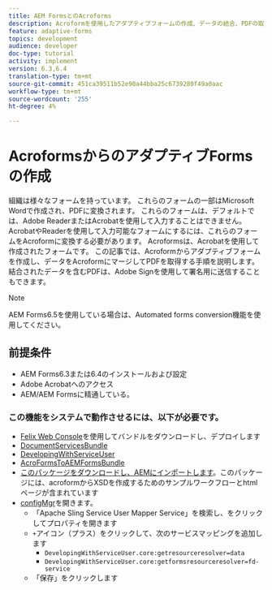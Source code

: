 ```yaml
---
title: AEM FormsとのAcroforms
description: Acroformを使用したアダプティブフォームの作成、データの結合、PDFの取得に関する手順を説明するチュートリアルです。 結合されたデータを含むPDFを、Adobe Signを使用して署名用に送信できます。
feature: adaptive-forms
topics: development
audience: developer
doc-type: tutorial
activity: implement
version: 6.3,6.4
translation-type: tm+mt
source-git-commit: 451ca39511b52e90a44bba25c6739280f49a0aac
workflow-type: tm+mt
source-wordcount: '255'
ht-degree: 4%

---
```



# AcroformsからのアダプティブFormsの作成

組織は様々なフォームを持っています。 これらのフォームの一部はMicrosoft Wordで作成され、PDFに変換されます。 これらのフォームは、デフォルトでは、Adobe ReaderまたはAcrobatを使用して入力することはできません。 AcrobatやReaderを使用して入力可能なフォームにするには、これらのフォームをAcroformに変換する必要があります。 Acroformsは、Acrobatを使用して作成されたフォームです。 この記事では、Acroformからアダプティブフォームを作成し、データをAcroformにマージしてPDFを取得する手順を説明します。 結合されたデータを含むPDFは、Adobe Signを使用して署名用に送信することもできます。

>[!NOTE]
>
>AEM Forms6.5を使用している場合は、Automated forms conversion機能を使用してください。

## 前提条件

* AEM Forms6.3または6.4のインストールおよび設定
* Adobe Acrobatへのアクセス
* AEM/AEM Formsに精通している。

### この機能をシステムで動作させるには、以下が必要です。

* [Felix Web Console](http://localhost:4502/system/console/bundles)を使用してバンドルをダウンロードし、デプロイします
* [DocumentServicesBundle](/help/forms/assets/common-osgi-bundles/AEMFormsDocumentServices.core-1.0-SNAPSHOT.jar)
* [DevelopingWithServiceUser](/help/forms/assets/common-osgi-bundles/DevelopingWithServiceUser.jar)
* [AcroFormsToAEMFormsBundle](https://forms.enablementadobe.com/content/DemoServerBundles/AcroFormToAEMForm.core-1.0-SNAPSHOT.jar)
* [このパッケージをダウンロードし、AEMにインポートします](assets/acro-form-aem-form.zip)。このパッケージには、acroformからXSDを作成するためのサンプルワークフローとhtmlページが含まれています
* [configMgr](http://localhost:4502/system/console/configMgr)を開きます。
   * 「Apache Sling Service User Mapper Service」を検索し、をクリックしてプロパティを開きます
   * `+`アイコン（プラス）をクリックして、次のサービスマッピングを追加します
      * `DevelopingWithServiceUser.core:getresourceresolver=data`
      * `DevelopingWithServiceUser.core:getformsresourceresolver=fd-service`
   * 「保存」をクリックします
